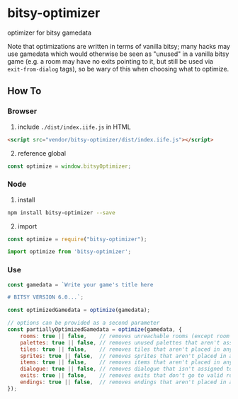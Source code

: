 # bitsy-optimizer

optimizer for bitsy gamedata

Note that optimizations are written in terms of vanilla bitsy; many hacks may use gamedata which would otherwise be seen as "unused" in a vanilla bitsy game (e.g. a room may have no exits pointing to it, but still be used via `exit-from-dialog` tags), so be wary of this when choosing what to optimize.

## How To

### Browser

1. include `./dist/index.iife.js` in HTML

```html
<script src="vendor/bitsy-optimizer/dist/index.iife.js"></script>
```

2. reference global

```js
const optimize = window.bitsyOptimizer;
```

### Node

1. install

```sh
npm install bitsy-optimizer --save
```

2. import

```js
const optimize = require("bitsy-optimizer");
```

```js
import optimize from 'bitsy-optimizer';
```

### Use

```js
const gamedata = `Write your game's title here

# BITSY VERSION 6.0...`;

const optimizedGamedata = optimize(gamedata);

// options can be provided as a second parameter
const partiallyOptimizedGamedata = optimize(gamedata, {
	rooms: true || false,    // removes unreachable rooms (except room 0)
	palettes: true || false, // removes unused palettes that aren't assigned to any rooms
	tiles: true || false,    // removes tiles that aren't placed in any rooms
	sprites: true || false,  // removes sprites that aren't placed in any rooms
	items: true || false,    // removes items that aren't placed in any rooms
	dialogue: true || false, // removes dialogue that isn't assigned to any sprites or items
	exits: true || false,    // removes exits that don't go to valid rooms
	endings: true || false,  // removes endings that aren't placed in any rooms
});
```
